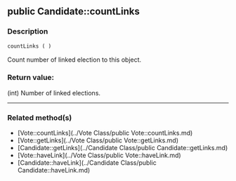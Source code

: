 ## public Candidate::countLinks

### Description    

```php
countLinks ( )
```

Count number of linked election to this object.    


### Return value:   

(int) Number of linked elections.


---------------------------------------

### Related method(s)      

* [Vote::countLinks](../Vote Class/public Vote::countLinks.md)    
* [Vote::getLinks](../Vote Class/public Vote::getLinks.md)    
* [Candidate::getLinks](../Candidate Class/public Candidate::getLinks.md)    
* [Vote::haveLink](../Vote Class/public Vote::haveLink.md)    
* [Candidate::haveLink](../Candidate Class/public Candidate::haveLink.md)    
